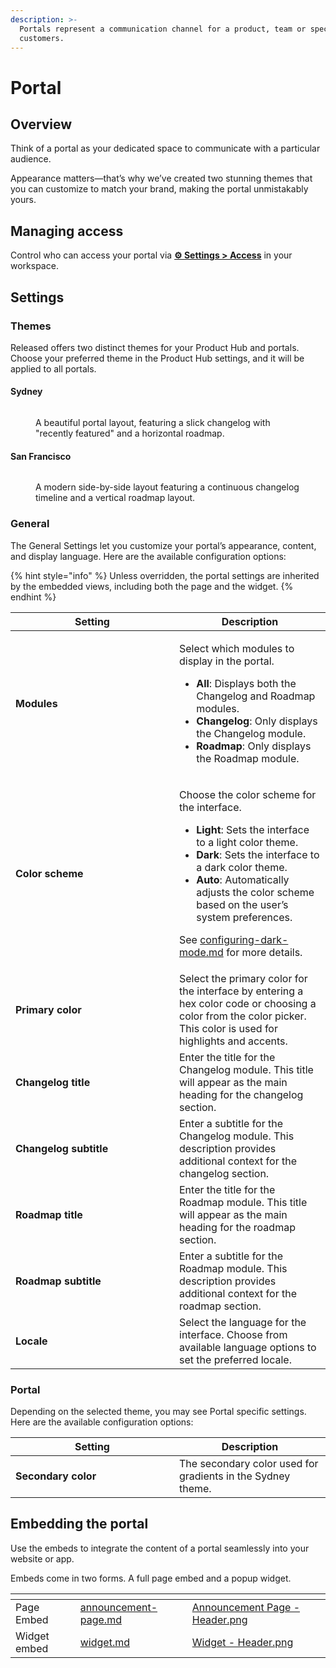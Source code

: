```yaml
---
description: >-
  Portals represent a communication channel for a product, team or specific
  customers.
---
```


# Portal

## Overview <a href="#overview" id="overview"></a>

Think of a portal as your dedicated space to communicate with a particular audience.

Appearance matters—that’s why we’ve created two stunning themes that you can customize to match your brand, making the portal unmistakably yours.

## Managing access

Control who can access your portal via [**⚙ Settings > Access**](../access.md#portal) in your workspace.

## Settings

### Themes

Released offers two distinct themes for your Product Hub and portals. Choose your preferred theme in the Product Hub settings, and it will be applied to all portals.&#x20;

#### Sydney

<figure><img src="../../../.gitbook/assets/Theme - Sydney.png" alt=""><figcaption><p>A beautiful portal layout, featuring a slick changelog with "recently featured" and a horizontal roadmap. </p></figcaption></figure>

#### San Francisco

<figure><img src="../../../.gitbook/assets/Theme - San Francisco.png" alt=""><figcaption><p>A modern side-by-side layout featuring a continuous changelog timeline and a vertical roadmap layout. </p></figcaption></figure>

### General

The General Settings let you customize your portal’s appearance, content, and display language. Here are the available configuration options:

{% hint style="info" %}
Unless overridden, the portal settings are inherited by the embedded views, including both the page and the widget.
{% endhint %}

<table><thead><tr><th width="246">Setting</th><th>Description</th></tr></thead><tbody><tr><td><h4>Modules</h4></td><td><p></p><p>Select which modules to display in the portal. </p><ul><li><strong>All</strong>: Displays both the Changelog and Roadmap modules.</li><li><strong>Changelog</strong>: Only displays the Changelog module.</li><li><strong>Roadmap</strong>: Only displays the Roadmap module.</li></ul></td></tr><tr><td><h4>Color scheme</h4></td><td><p></p><p>Choose the color scheme for the interface.</p><ul><li><strong>Light</strong>: Sets the interface to a light color theme.</li><li><strong>Dark</strong>: Sets the interface to a dark color theme.</li><li><strong>Auto</strong>: Automatically adjusts the color scheme based on the user’s system preferences.</li></ul><p>See <a data-mention href="../../../resources/how-tos/configuring-dark-mode.md">configuring-dark-mode.md</a> for more details. </p></td></tr><tr><td><strong>Primary color</strong></td><td>Select the primary color for the interface by entering a hex color code or choosing a color from the color picker. This color is used for highlights and accents.</td></tr><tr><td><strong>Changelog title</strong></td><td>Enter the title for the Changelog module. This title will appear as the main heading for the changelog section.</td></tr><tr><td><strong>Changelog subtitle</strong></td><td>Enter a subtitle for the Changelog module. This description provides additional context for the changelog section.</td></tr><tr><td><strong>Roadmap title</strong></td><td>Enter the title for the Roadmap module. This title will appear as the main heading for the roadmap section.</td></tr><tr><td><strong>Roadmap subtitle</strong></td><td>Enter a subtitle for the Roadmap module. This description provides additional context for the roadmap section.</td></tr><tr><td><strong>Locale</strong></td><td>Select the language for the interface. Choose from available language options to set the preferred locale.</td></tr></tbody></table>

### **Portal**

Depending on the selected theme, you may see Portal specific settings. Here are the available configuration options:

<table><thead><tr><th width="246">Setting</th><th>Description</th></tr></thead><tbody><tr><td><strong>Secondary color</strong></td><td>The secondary color used for gradients in the Sydney theme.</td></tr></tbody></table>

## Embedding the portal

Use the embeds to integrate the content of a portal seamlessly into your website or app.&#x20;

Embeds come in two forms. A full page embed and a popup widget.&#x20;

<table data-view="cards"><thead><tr><th></th><th data-hidden data-card-target data-type="content-ref"></th><th data-hidden data-card-cover data-type="files"></th></tr></thead><tbody><tr><td>Page Embed</td><td><a href="announcement-page.md">announcement-page.md</a></td><td><a href="../../../.gitbook/assets/Announcement Page - Header.png">Announcement Page - Header.png</a></td></tr><tr><td>Widget embed</td><td><a href="widget.md">widget.md</a></td><td><a href="../../../.gitbook/assets/Widget - Header.png">Widget - Header.png</a></td></tr></tbody></table>


